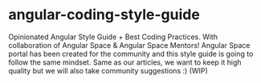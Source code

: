 # angular-coding-style-guide
Opinionated Angular Style Guide + Best Coding Practices. With collaboration of Angular Space &amp; Angular Space Mentors! Angular Space portal has been created for the community and this style guide is going to follow the same mindset. Same as our articles, we want to keep it high quality but we will also take community suggestions :) (WIP) 
